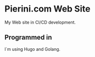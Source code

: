 # Pierini.com Web Site

My Web site in CI/CD development.

## Programmed in

I`m using Hugo and Golang.
